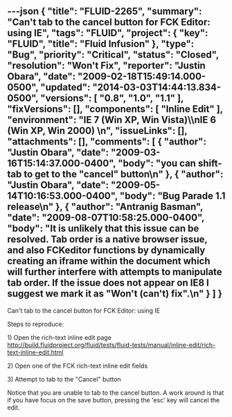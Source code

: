 ---json
{
  "title": "FLUID-2265",
  "summary": "Can't tab to the cancel button for FCK Editor: using IE",
  "tags": "FLUID",
  "project": {
    "key": "FLUID",
    "title": "Fluid Infusion"
  },
  "type": "Bug",
  "priority": "Critical",
  "status": "Closed",
  "resolution": "Won't Fix",
  "reporter": "Justin Obara",
  "date": "2009-02-18T15:49:14.000-0500",
  "updated": "2014-03-03T14:44:13.834-0500",
  "versions": [
    "0.8",
    "1.0",
    "1.1"
  ],
  "fixVersions": [],
  "components": [
    "Inline Edit"
  ],
  "environment": "IE 7 (Win XP, Win Vista)\\\nIE 6 (Win XP, Win 2000)&#x20;\n",
  "issueLinks": [],
  "attachments": [],
  "comments": [
    {
      "author": "Justin Obara",
      "date": "2009-03-16T15:14:37.000-0400",
      "body": "you can shift-tab to get to the \"cancel\" button\n"
    },
    {
      "author": "Justin Obara",
      "date": "2009-05-14T10:16:53.000-0400",
      "body": "Bug Parade 1.1 release\n"
    },
    {
      "author": "Antranig Basman",
      "date": "2009-08-07T10:58:25.000-0400",
      "body": "It is unlikely that this issue can be resolved. Tab order is a native browser issue, and also FCKeditor functions by dynamically creating an iframe within the document which will further interfere with attempts to manipulate tab order. If the issue does not appear on IE8 I suggest we mark it as \"Won't (can't) fix\".\n"
    }
  ]
}
---
Can't tab to the cancel button for FCK Editor: using IE

Steps to reproduce:

1\) Open the rich-text inline edit page\
<http://build.fluidproject.org/fluid/tests/fluid-tests/manual/inline-edit/rich-text-inline-edit.html>

2\) Open one of the FCK rich-text inline edit fields

3\) Attempt to tab to the "Cancel" button

Notice that you are unable to tab to the cancel button. A work around is that if you have focus on the save button, pressing the 'esc' key will cancel the edit.

        